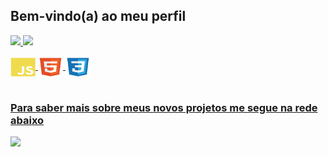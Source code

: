 ## Bem-vindo(a) ao meu perfil

<div>
   <a href="https://github.com/Pdoh51">
   <img height="180em" src="https://github-readme-stats.vercel.app/api?username=Pdoh51&show_icons=true&theme=neon&include_all_commits=true&count_private=true"/>
   <img height="180em" src="https://github-readme-stats.vercel.app/api/top-langs/?username=Pdoh51&layout=compact&langs_count=6& neon"/>
</div>
    
<div style="display: inline_block"><br>
  <img align="center" alt="Js" height="30" width="40" src="https://raw.githubusercontent.com/devicons/devicon/master/icons/javascript/javascript-plain.svg">
  <img align="center" alt="HTML" height="30" width="40" src="https://raw.githubusercontent.com/devicons/devicon/master/icons/html5/html5-original.svg">
  <img align="center" alt="CSS" height="30" width="40" src="https://raw.githubusercontent.com/devicons/devicon/master/icons/css3/css3-original.svg">
</div>
 
<br>
 
### Para saber mais sobre meus novos projetos me segue na rede abaixo
 
<div> 
  <a href="https://instagram.com/pedro_h_silva_s" target="_blank"><img src="https://img.shields.io/badge/-Instagram-%23E4405F?style=for-the-badge&logo=instagram&logoColor=white" target="_blank"></a>
</div>

